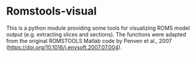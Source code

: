 # Romstools-visual

This is a python module providing some tools for visualizing ROMS model output (e.g. extracting slices and sections).
The functions were adapted from the original ROMSTOOLS Matlab code by Penven et al., 2007 (https://doi.org/10.1016/j.envsoft.2007.07.004).
